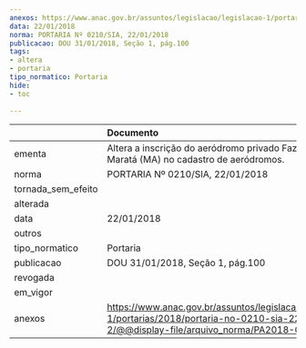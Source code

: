 ```yaml
---
anexos: https://www.anac.gov.br/assuntos/legislacao/legislacao-1/portarias/2018/portaria-no-0210-sia-22-01-2018-2/@@display-file/arquivo_norma/PA2018-0210.pdf
data: 22/01/2018
norma: PORTARIA Nº 0210/SIA, 22/01/2018
publicacao: DOU 31/01/2018, Seção 1, pág.100
tags:
- altera
- portaria
tipo_normatico: Portaria
hide: 
- toc 
 
---
```


|                    | Documento                                                                                                                                              |
|:-------------------|:-------------------------------------------------------------------------------------------------------------------------------------------------------|
| ementa             | Altera a inscrição do aeródromo privado Fazenda Agro-Maratá (MA) no cadastro de aeródromos.                                                            |
| norma              | PORTARIA Nº 0210/SIA, 22/01/2018                                                                                                                       |
| tornada_sem_efeito |                                                                                                                                                        |
| alterada           |                                                                                                                                                        |
| data               | 22/01/2018                                                                                                                                             |
| outros             |                                                                                                                                                        |
| tipo_normatico     | Portaria                                                                                                                                               |
| publicacao         | DOU 31/01/2018, Seção 1, pág.100                                                                                                                       |
| revogada           |                                                                                                                                                        |
| em_vigor           |                                                                                                                                                        |
| anexos             | https://www.anac.gov.br/assuntos/legislacao/legislacao-1/portarias/2018/portaria-no-0210-sia-22-01-2018-2/@@display-file/arquivo_norma/PA2018-0210.pdf |